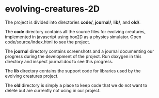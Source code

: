 # evolving-creatures-2D
The project is divided into directories <b>code/</b>, <b>journal/</b>, <b>lib/</b>, and <b>old/</b>.

The <b>code</b> directory contains all the source files for evolving creatures, implemented in javascript using box2D as a physics simulator. Open code/source/index.html to see the project.

The <b>journal</b> directory contains screenshots and a journal documenting our progress during the development of the project. Run doxygen in this directory and inspect journal.dox to see this progress.

The <b>lib</b> directory contains the support code for libraries used by the evolving creatures project.

The <b>old</b> directory is simply a place to keep code that we do not want to delete but are currently not using in our project.